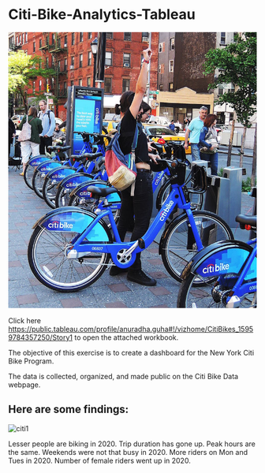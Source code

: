 # Citi-Bike-Analytics-Tableau
![Bikes](citi-bike-station-bikes.jpg) 

Click here https://public.tableau.com/profile/anuradha.guha#!/vizhome/CitiBikes_15959784357250/Story1 to open the attached workbook.

The objective of this exercise is to create a dashboard for the New York Citi Bike Program.

The data is collected, organized, and made public on the Citi Bike Data webpage.

## Here are some findings:
![citi1](citi1.jpg)


Lesser people are biking in 2020. Trip duration has gone up. Peak hours are the same. Weekends were not that busy in 2020. 
More riders on Mon and Tues in 2020.  Number of female riders went up in 2020. 
